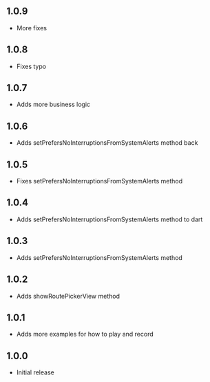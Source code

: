 ## 1.0.9

* More fixes

## 1.0.8

* Fixes typo

## 1.0.7

* Adds more business logic

## 1.0.6

* Adds setPrefersNoInterruptionsFromSystemAlerts method back

## 1.0.5

* Fixes setPrefersNoInterruptionsFromSystemAlerts method

## 1.0.4

* Adds setPrefersNoInterruptionsFromSystemAlerts method to dart

## 1.0.3

* Adds setPrefersNoInterruptionsFromSystemAlerts method

## 1.0.2

* Adds showRoutePickerView method

## 1.0.1

* Adds more examples for how to play and record

## 1.0.0

* Initial release
